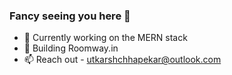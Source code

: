 ### Fancy seeing you here 👋

- 🏢 Currently working on the MERN stack
- 🔨 Building Roomway.in
- 📫 Reach out - utkarshchhapekar@outlook.com
